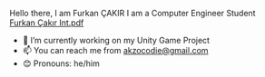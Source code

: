   Hello there, I am Furkan ÇAKIR
  I am a Computer Engineer Student  
[Furkan Çakır Int.pdf](https://github.com/AkzoCodie/AkzoCodie/files/13709515/Furkan.Cakir.Int.pdf)

- 🌱 I’m currently working on my Unity Game Project
- 📫 You can reach me from akzocodie@gmail.com
- 😊 Pronouns: he/him
